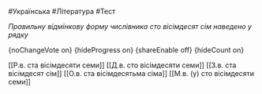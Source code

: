 #Українська #Література #Тест

*Правильну відмінкову форму числівника сто вісімдесят сім наведено у рядку*

{noChangeVote on}
{hideProgress on}
{shareEnable off}
{hideCount on}

[[Р.в. ста вісімдесяти семи]]
[[Д.в. сто вісімдесяти семи]]
[[З.в. ста вісімдесят сім]]
[[О.в. ста вісімдесятьма сіма]]
[[М.в. (у) сто вісімдесяти семи]]
